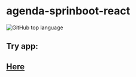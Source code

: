# agenda-sprinboot-react

![GitHub top language](https://img.shields.io/github/languages/top/cristiancmd/agenda-springboot-react)

## Try app:

## [Here](https://agenda-app-react-sb.herokuapp.com/)
